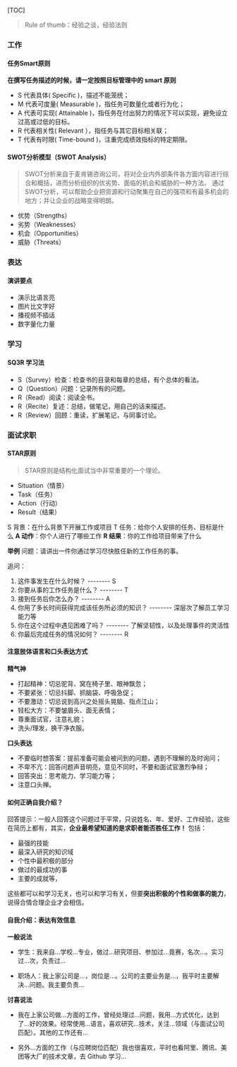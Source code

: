 [TOC]

> Rule of thumb：经验之谈，经验法则


### 工作

#### 任务Smart原则

**在撰写任务描述的时候，请一定按照目标管理中的 smart 原则**

- S 代表具体( Specific )，描述不能笼统；
- M 代表可度量( Measurable )，指任务可数量化或者行为化；
- A 代表可实现( Attainable )，指任务在付出努力的情况下可以实现，避免设立过高或过低的目标。
- R 代表相关性( Relevant ），指任务与其它目标相关联；
- T 代表有时限( Time-bound )，注重完成绩效指标的特定期限。


#### SWOT分析模型（SWOT Analysis）
> SWOT分析来自于麦肯锡咨询公司，将对企业内外部条件各方面内容进行综合和概括，进而分析组织的优劣势、面临的机会和威胁的一种方法。
> 通过SWOT分析，可以帮助企业把资源和行动聚集在自己的强项和有最多机会的地方；并让企业的战略变得明朗。

* 优势（Strengths）
* 劣势（Weaknesses）
* 机会（Opportunities）
* 威胁（Threats）


### 表达

#### 演讲要点

- 演示比语言亮
- 图片比文字好
- 播视频不插话
- 数字量化力量


### 学习

#### SQ3R 学习法
* S（Survey）检查：检查书的目录和每章的总结，有个总体的看法。
* Q（Question）问题：记录所有的问题。
* R（Read）阅读：阅读全书。
* R（Recite）复述：总结，做笔记，用自己的话来描述。
* R（Review）回顾：重读，扩展笔记，与同事讨论。


### 面试求职

#### STAR原则
> STAR原则是结构化面试当中非常重要的一个理论。

* Situation（情景）
* Task（任务）
* Action（行动）
* Result（结果）

S 背景：在什么背景下开展工作或项目
T 任务：给你个人安排的任务、目标是什么
**A 动作**：你个人进行了哪些工作
**R 结果**：你的工作给项目带来了什么


**举例**
问题：请讲出一件你通过学习尽快胜任新的工作任务的事。

追问：
1. 这件事发生在什么时候？ -------- S
2. 你要从事的工作任务是什么？ -------- T
3. 接到任务后你怎么办？ -------- A
4. 你用了多长时间获得完成该任务所必须的知识？ -------- 深层次了解员工学习能力等
5. 你在这个过程中遇见困难了吗？ -------- 了解坚韧性，以及处理事件的灵活性
6. 你最后完成任务的情况如何？ -------- R


#### 注意肢体语言和口头表达方式

**精气神**
* 打起精神：切忌驼背、窝在椅子里、眼神飘忽；
* 不要紧张：切忌抖脚、抓脑袋、呼吸急促；
* 不要激动：切忌说到高兴之处摇头晃脑、指点江山；
* 轻松大方：不要皱眉头、面无表情；
* 尊重面试官，注意礼貌；
* 洗头/理发，换干净衣服。


**口头表达**
* 不要临时想答案：提前准备可能会被问到的问题，遇到不理解的及时询问；
* 不卑不亢：回答问题声音明亮，意见不同时，不要和面试官激烈争辩；
* 回答突出：思考能力、学习能力等；
* 注意口头禅。


#### 如何正确自我介绍？
回答提示：一般人回答这个问题过于平常，只说姓名、年、爱好、工作经验，这些在简历上都有，其实，**企业最希望知道的是求职者能否胜任工作！** 
包括：

* 最强的技能
* 最深入研究的知识域
* 个性中最积极的部分
* 做过的最成功的事
* 主要的成就等，

这些都可以和学习无关，也可以和学习有关，但要**突出积极的个性和做事的能力**，说得合情合理企业才会相信。

#### 自我介绍：表达有效信息

**一般说法**

* 学生：我来自...学校...专业，做过...研究项目、参加过...竟赛，名次...。实习过...次，负责过...

* 职场人：我上家公司是...，岗位是...。公司的主要业务是...，我平时主要解决...问题。我主要负责...


**讨喜说法**

* 我在上家公司做...方面的工作，曾经处理过...问题，我用...方式优化，达到了...好的效果。经常使用...语言，喜欢研究...技术，关注...领域（与面试公司匹配）。其他的工作还有...

* 另外...方面的工作（与应聘岗位匹配）我也很喜欢，平时也看阿里、腾讯、美团等大厂的技术文章，去 Github 学习...
